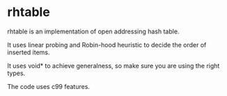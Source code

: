 rhtable
=======

rhtable is an implementation of open addressing hash table.

It uses linear probing and Robin-hood heuristic to decide the order of
inserted items.

It uses void* to achieve generalness, so make sure you are using the right 
types.

The code uses c99 features.


